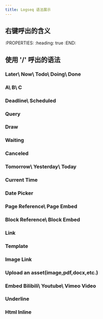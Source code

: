 ```yaml
---
title: Logseq 语法展示
---
```


## 右键呼出的含义
:PROPERTIES:
:heading: true
:END:
###
## 使用 '/' 呼出的语法
### Later\ Now\ Todo\ Doing\ Done
####
### A\ B\ C
### Deadline\ Scheduled
### Query
### Draw
### Waiting
### Canceled
### Tomorrow\ Yesterday\ Today
### Current Time
### Date Picker
### Page Reference\ Page Embed
### Block Reference\ Block Embed
### Link
### Template
### Image Link
### Upload an asset(image,pdf,docx,etc.)
### Embed Bilibili\ Youtube\ Vimeo Video
### Underline
### Html Inline
##